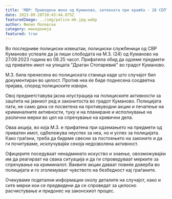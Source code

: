 ```yaml
---
title: 'МВР: Приведена жена од Куманово, затекната при кражба - 28 СЕПТЕМВРИ 2023'
date: 2023-09-28T10:43:44.875Z
featuredImage: ../img/police-mk.jpg.webp
author: Филип Поповски
category: македонија
featured: true
---
```

Во последниве полициски извештаи, полициски службеници од СВР Куманово успеале да ја лиши слободата на М.З. (24) од Куманово на 27.09.2023 година во 08.25 часот. Прифатила обид да одземе предмети од приватен имот на улицата "Драган Стопаревиќ" во градот Куманово.

М.З. била пренесена во полициската станица каде што случајот бил документиран во целост. Против неа ќе биде поднесена соодветна пријава, според полициските извори.

Овој предметставува јасна илустрација на полициските активности за заштита на јавниот ред и законитоста во градот Куманово. Полицијата пати, не само дека се посветена на противуводни акции и печатење на криминалните активности, туку и на планиране и исполнување на различни мерки во цел на спречување на кривични дела.

Оваа акција, во која М.З. е прифатена при одземањето на предмети од приватен имот, одбележува неуспех за неа, но и успех за полицијата. Како граѓани, треба да бидеме свесни за постоењето на законите и да ги почитуваме, исклучувајќи секоја недозволена активност.

Офицерите поседуваат ненадминато искуство и знаење, овозможувајќи им да реагираат на свака ситуација и да ги спроведуваат мерките за спречување на криминалот. Ваквите акции даваат повеќе доверба во полицијата и го зголемуваат чувството на безбедност кај граѓаните.

Очекуваме подетални информации околу деталите на случајот, како и сите мерки кои се предвидени да се спроведат за целосно расчистување и придонес на законскиот процес.
